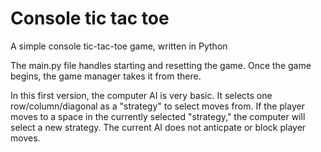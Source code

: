 # Console tic tac toe
A simple console tic-tac-toe game, written in Python

The main.py file handles starting and resetting the game. Once the game begins, the game manager takes it from there.

In this first version, the computer AI is very basic. It selects one row/column/diagonal as a "strategy" to select moves from. If the player moves to a space in the currently selected "strategy," the computer will select a new strategy. The current AI does not anticpate or block player moves.
